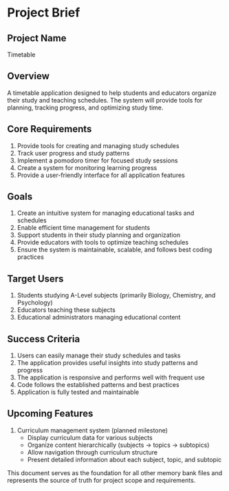 # Project Brief

## Project Name
Timetable

## Overview
A timetable application designed to help students and educators organize their study and teaching schedules. The system will provide tools for planning, tracking progress, and optimizing study time.

## Core Requirements
1. Provide tools for creating and managing study schedules
2. Track user progress and study patterns
3. Implement a pomodoro timer for focused study sessions
4. Create a system for monitoring learning progress
5. Provide a user-friendly interface for all application features

## Goals
1. Create an intuitive system for managing educational tasks and schedules
2. Enable efficient time management for students
3. Support students in their study planning and organization
4. Provide educators with tools to optimize teaching schedules
5. Ensure the system is maintainable, scalable, and follows best coding practices

## Target Users
1. Students studying A-Level subjects (primarily Biology, Chemistry, and Psychology)
2. Educators teaching these subjects
3. Educational administrators managing educational content

## Success Criteria
1. Users can easily manage their study schedules and tasks
2. The application provides useful insights into study patterns and progress
3. The application is responsive and performs well with frequent use
4. Code follows the established patterns and best practices
5. Application is fully tested and maintainable

## Upcoming Features
1. Curriculum management system (planned milestone)
   - Display curriculum data for various subjects
   - Organize content hierarchically (subjects → topics → subtopics)
   - Allow navigation through curriculum structure
   - Present detailed information about each subject, topic, and subtopic

This document serves as the foundation for all other memory bank files and represents the source of truth for project scope and requirements.
